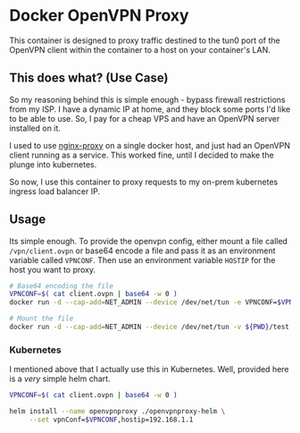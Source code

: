 # Docker OpenVPN Proxy

This container is designed to proxy traffic destined to the tun0 port of the OpenVPN client within the container to a host on your container's LAN.

## This does what? (Use Case)

So my reasoning behind this is simple enough - bypass firewall restrictions from my ISP. I have a dynamic IP at home, and they block some ports I'd like to be able to use. So, I pay for a cheap VPS and have an OpenVPN server installed on it.

I used to use [nginx-proxy](https://github.com/jwilder/nginx-proxy) on a single docker host, and just had an OpenVPN client running as a service. This worked fine, until I decided to make the plunge into kubernetes.

So now, I use this container to proxy requests to my on-prem kubernetes ingress load balancer IP.

## Usage

Its simple enough. To provide the openvpn config, either mount a file called `/vpn/client.ovpn` or base64 encode a file and pass it as an environment variable called `VPNCONF`. Then use an environment variable `HOSTIP` for the host you want to proxy.

```bash
# Base64 encoding the file
VPNCONF=$( cat client.ovpn | base64 -w 0 )
docker run -d --cap-add=NET_ADMIN --device /dev/net/tun -e VPNCONF=$VPNCONF -e HOSTIP=192.168.1.1 soarinferret/openvpnproxy

# Mount the file
docker run -d --cap-add=NET_ADMIN --device /dev/net/tun -v ${PWD}/test.ovpn:/vpn/client.ovpn -e HOSTIP=192.168.1.1 soarinferret/openvpnproxy
```

### Kubernetes

I mentioned above that I actually use this in Kubernetes. Well, provided here is a _very_ simple helm chart.

```bash
VPNCONF=$( cat client.ovpn | base64 -w 0 )

helm install --name openvpnproxy ./openvpnproxy-helm \
     --set vpnConf=$VPNCONF,hostip=192.168.1.1
```
